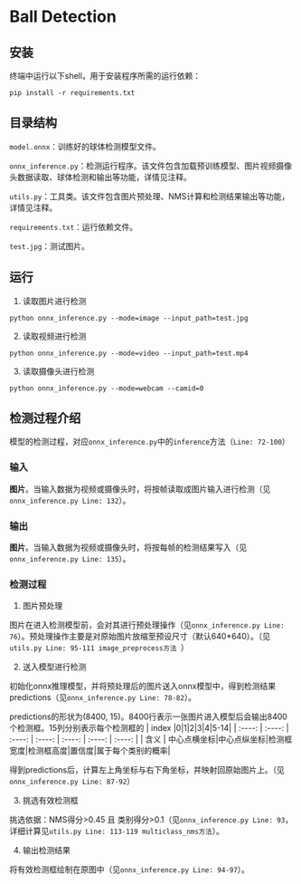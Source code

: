 # Ball Detection

## 安装
终端中运行以下shell，用于安装程序所需的运行依赖：
```
pip install -r requirements.txt
```

## 目录结构

`model.onnx`：训练好的球体检测模型文件。

`onnx_inference.py`：检测运行程序。该文件包含加载预训练模型、图片视频摄像头数据读取、球体检测和输出等功能，详情见注释。

`utils.py`：工具类。该文件包含图片预处理、NMS计算和检测结果输出等功能，详情见注释。

`requirements.txt`：运行依赖文件。

`test.jpg`：测试图片。

## 运行
1. 读取图片进行检测
```
python onnx_inference.py --mode=image --input_path=test.jpg
```
2. 读取视频进行检测
```
python onnx_inference.py --mode=video --input_path=test.mp4
```
3. 读取摄像头进行检测
```
python onnx_inference.py --mode=webcam --camid=0
```

## 检测过程介绍
模型的检测过程，对应`onnx_inference.py`中的`inference`方法（`Line: 72-100`）

### 输入
**图片**。当输入数据为视频或摄像头时，将按帧读取成图片输入进行检测（见`onnx_inference.py Line: 132`）。

### 输出
**图片**。当输入数据为视频或摄像头时，将按每帧的检测结果写入（见`onnx_inference.py Line: 135`）。

### 检测过程
1. 图片预处理

图片在进入检测模型前，会对其进行预处理操作（见`onnx_inference.py Line: 76`）。预处理操作主要是对原始图片放缩至预设尺寸（默认640*640）。（见`utils.py Line: 95-111 image_preprocess方法 `）

2. 送入模型进行检测

初始化onnx推理模型，并将预处理后的图片送入onnx模型中，得到检测结果predictions（见`onnx_inference.py Line: 78-82`）。

predictions的形状为(8400, 15)。8400行表示一张图片进入模型后会输出8400个检测框。15列分别表示每个检测框的
|  index   |0|1|2|3|4|5-14|
|  :----:  | :----:  | :----:  | :----:  | :----:  | :----:  | :----:  |
| 含义  | 中心点横坐标|中心点纵坐标|检测框宽度|检测框高度|置信度|属于每个类别的概率|

得到predictions后，计算左上角坐标与右下角坐标，并映射回原始图片上。（见`onnx_inference.py Line: 87-92`）

3. 挑选有效检测框

挑选依据：NMS得分>0.45 且 类别得分>0.1（见`onnx_inference.py Line: 93`，详细计算见`utils.py Line: 113-119 multiclass_nms方法`）。

4. 输出检测结果

将有效检测框绘制在原图中（见`onnx_inference.py Line: 94-97`）。

